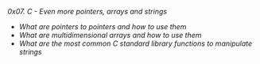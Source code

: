 _*0x07. C - Even more pointers, arrays and strings*_

- *What are pointers to pointers and how to use them*
- *What are multidimensional arrays and how to use them*
- *What are the most common C standard library functions to manipulate strings*

